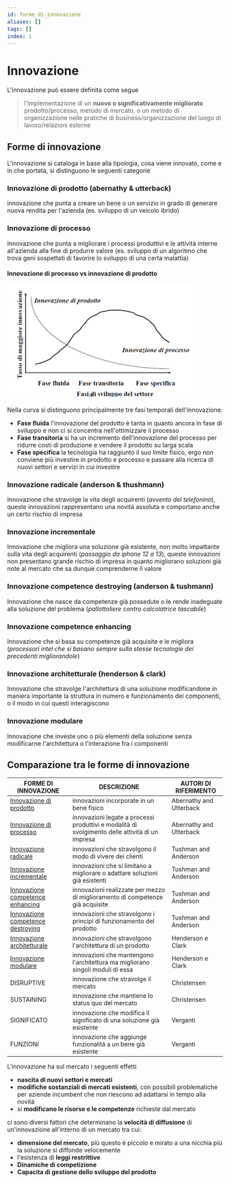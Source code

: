 ```yaml
---
id: forme_di_innovazione
aliases: []
tags: []
index: 1
---
```


# Innovazione

L'innovazione può essere definita come segue

>l'implementazione di un **nuovo o significativamente migliorato** prodotto/processo, metodo di mercato, o un metodo di organizzazione nelle pratiche di business/organizzazione del luogo di lavoro/relazioni esterne

## Forme di innovazione

L'innovazione si cataloga in base alla tipologia, cosa viene innovato, come e in che portata, si distinguono le seguenti categorie

### Innovazione di prodotto (abernathy & utterback)

innovazione che punta a creare un bene o un servizio in grado di generare nuova rendita per l'azienda (es. sviluppo di un veicolo ibrido)

### Innovazione di processo

Innovazione che punta a migliorare i processi produttivi e le attività interne all'azienda alla fine di produrre valore (es. sviluppo di un algoritmo che trova geni sospettati di favorire lo sviluppo di una certa malattia)

####  Innovazione di processo vs innovazione di prodotto

![](assets/gip/Pasted%20image%2020231214161944.png)

Nella curva si distinguono principalmente tre fasi temporali dell'innovazione:

- **Fase fluida** l'innovazione del prodotto è tanta in quanto ancora in fase di sviluppo e non ci si concentra nell'ottimizzare il processo
- **Fase transitoria** si ha un incremento dell'innovazione del processo per ridurre costi di produzione e vendere il prodotto su larga scala
- **Fase specifica** la tecnologia ha raggiunto il suo limite fisico, ergo non conviene più investire in prodotto e processo e passare alla ricerca di nuovi settori e servizi in cui investire

### Innovazione  radicale (anderson & thushmann)

Innovazione che stravolge la vita degli acquirenti (*avvento del telefonino*), queste innovazioni rappresentano una novità assoluta e comportano anche un certo rischio di impresa
### Innovazione incrementale

Innovazione che migliora una soluzione già esistente, non molto impattante sulla vita degli acquirenti (*passaggio da iphone 12 a 13*), queste innovazioni non presentano grande rischio di impresa in quanto migliorano soluzioni già note al mercato che sa dunque comprenderne il valore

### Innovazione competence destroying (anderson & tushmann)

 Innovazione che nasce da competenze già possedute o le rende inadeguate alla soluzione del problema (*pallottoliere contro calcolatrice tascabile*)

### Innovazione competence enhancing

Innovazione che si basa su competenze già acquisite e le migliora (*processori intel che si basano sempre sulla stesse tecnologie dei precedenti migliorandole*)

### Innovazione architetturale (henderson & clark)

Innovazione che stravolge l'architettura di una soluzione modificandone in maniera importante la struttura in numero e funzionamento dei componenti, o il modo in cui questi interagiscono

### Innovazione modulare

Innovazione che investe uno o più elementi della soluzione senza modificarne l'architettura o l'interazione fra i componenti

## Comparazione tra le forme di innovazione

| FORME DI INNOVAZIONE                                                                                    | DESCRIZIONE                                                                                     | AUTORI DI RIFERIMENTO   |
| ------------------------------------------------------------------------------------------------------- | ----------------------------------------------------------------------------------------------- | ----------------------- |
| [Innovazione di prodotto](#Innovazione%20di%20prodotto%20(abernathy%20&%20utterback))                   | innovazioni incorporate in un bene fisico                                                       | Abernathy and Utterback |
| [Innovazione di processo](#Innovazione%20di%20processo)                                                 | innovazioni legate a processi produttivi e modalità di svolgimento delle attività di un impresa | Abernathy and Utterback |
| [Innovazione  radicale](#Innovazione%20radicale%20(anderson%20&%20thushmann))                           | innovazioni che stravolgono il modo di vivere dei clienti                                       | Tushman and Anderson    |
| [Innovazione incrementale](#Innovazione%20incrementale)                                                 | innovazioni che si limitano a migliorare o adattare soluzioni già esistenti                     | Tushman and Anderson    |
| [Innovazione competence enhancing](#Innovazione%20competence%20enhancing)                               | innovazioni realizzate per mezzo di miglioramento di competenze già acquisite                   | Tushman and Anderson    |
| [Innovazione competence destroying](#Innovazione%20competence%20destroying%20(anderson%20&%20tushmann)) | innovazioni che stravolgono i principi di funzionamento del prodotto                            | Tushman and Anderson    |
| [Innovazione architetturale](#Innovazione%20architetturale%20(henderson%20&%20clark))                   | innovazioni che stravolgono l'architettura di un prodotto                                       | Henderson e Clark       |
| [Innovazione modulare](#Innovazione%20modulare)                                                         | innovazioni che mantengono l'architettura ma migliorano singoli moduli di essa                  | Henderson e Clark       |
| DISRUPTIVE                                                                                              | innovazione che stravolge il mercato                                                            | Christensen             |
| SUSTAINING                                                                                              | innovazione che mantiene lo status quo del mercato                                              | Christensen             |
| SIGNIFICATO                                                                                             | innovazione che modifica il significato di una soluzione già esistente                          | Verganti                |
| FUNZIONI                                                                                                | innovazione che aggiunge funzionalità a un bene già esistente                                   | Verganti                |

L'innovazione ha sul mercato i seguenti effetti

- **nascita di nuovi settori e mercati**
- **modifiche sostanziali di mercati esistenti**, con possibili problematiche per aziende incumbent che non riescono ad adattarsi in tempo alla novità
-  si **modificano le risorse e le competenze** richieste dal mercato

ci sono diversi fattori che determinano la **velocità di diffusione** di un'innovazione all'interno di un mercato tra cui:

- **dimensione del mercato**, più questo è piccolo e mirato a una nicchia più la soluzione si diffonde velocemente
- l'esistenza di **leggi restrittive**
- **Dinamiche di competizione**
- **Capacita di gestione dello sviluppo del prodotto**
